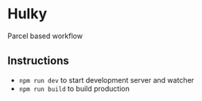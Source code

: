 # Hulky
Parcel based workflow

## Instructions

- `npm run dev` to start development server and watcher
- `npm run build` to build production